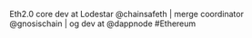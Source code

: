 Eth2.0 core dev at Lodestar @chainsafeth | merge coordinator @gnosischain | og dev at @dappnode #Ethereum